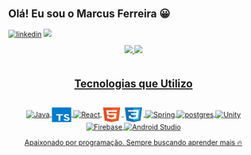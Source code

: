 ## Olá! Eu sou o Marcus Ferreira 😀

[![linkedin](https://img.shields.io/badge/linkedin-0A66C2?style=for-the-badge&logo=linkedin&logoColor=white)](https://www.linkedin.com/in/marcus-ferreira-266148233/)
<a href = "mailto:markbons159@gmail.com"><img src="https://img.shields.io/badge/-Gmail-%23333?style=for-the-badge&logo=gmail&logoColor=white" target="_blank"></a>
<div align="center">

<div align="center">
  <a href="https://github.com/marcus1599">
  <img height="180em" src="https://github-readme-stats.vercel.app/api?username=marcus1599&show_icons=true&theme=dracula&include_all_commits=true&count_private=true"/>
  <img height="180em" src="https://github-readme-stats.vercel.app/api/top-langs/?username=marcus1599&layout=compact&langs_count=7&theme=dracula"/>
</div><br/>

## Tecnologias que Utilizo

<div><br>
  <img align="center" alt="Java"  src="https://img.shields.io/badge/Java-ED8B00?style=for-the-badge&logo=java&logoColor=white">
  <img align="center" alt="Ts" height="30" width="40" src="https://raw.githubusercontent.com/devicons/devicon/master/icons/typescript/typescript-plain.svg">
  <img align="center" alt="React" src="https://img.shields.io/badge/React-20232A?style=for-the-badge&logo=react&logoColor=61DAFB">
  <img align="center" alt="HTML" height="30" width="40" src="https://raw.githubusercontent.com/devicons/devicon/master/icons/html5/html5-original.svg">
  <img align="center" alt="CSS" height="30" width="40" src="https://raw.githubusercontent.com/devicons/devicon/master/icons/css3/css3-original.svg">
  <img align="center" alt="Spring"  src="https://img.shields.io/badge/Spring-6DB33F?style=for-the-badge&logo=spring&logoColor=white">
  <img align="center" alt="postgres" src="https://img.shields.io/badge/PostgreSQL-316192?style=for-the-badge&logo=postgresql&logoColor=white">
  <img align="center" alt="Unity"  src="https://img.shields.io/badge/Unity-100000?style=for-the-badge&logo=unity&logoColor=white">
  <img align="center" alt="Firebase"  src="https://img.shields.io/badge/Firebase-039BE5?style=for-the-badge&logo=Firebase&logoColor=white">
  <img align="center" alt="Android Studio"  src="https://img.shields.io/badge/Android_Studio-3DDC84?style=for-the-badge&logo=android-studio&logoColor=white">
  	

  
  Apaixonado por programação. Sempre buscando aprender mais 🔥
  
<!---
marcus1599/marcus1599 is a ✨ special ✨ repository because its `README.md` (this file) appears on your GitHub profile.
You can click the Preview link to take a look at your changes.
--->

